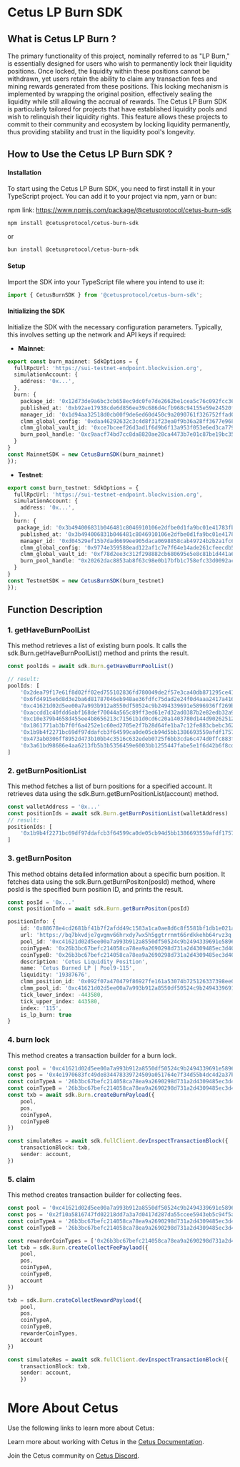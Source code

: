 # Cetus LP Burn SDK
## What is Cetus LP Burn ?
The primary functionality of this project, nominally referred to as "LP Burn," is essentially designed for users who wish to permanently lock their liquidity positions.  Once locked, the liquidity within these positions cannot be withdrawn, yet users retain the ability to claim any transaction fees and mining rewards generated from these positions.  This locking mechanism is implemented by wrapping the original position, effectively sealing the liquidity while still allowing the accrual of rewards.
The Cetus LP Burn SDK is particularly tailored for projects that have established liquidity pools and wish to relinquish their liquidity rights.  This feature allows these projects to commit to their community and ecosystem by locking liquidity permanently, thus providing stability and trust in the liquidity pool's longevity.

## How to Use the Cetus LP Burn SDK ?
#### Installation
To start using the Cetus LP Burn SDK, you need to first install it in your TypeScript project. You can add it to your project via npm, yarn or bun:

npm link: https://www.npmjs.com/package/@cetusprotocol/cetus-burn-sdk
```bash
npm install @cetusprotocol/cetus-burn-sdk
```
or 
```bash
bun install @cetusprotocol/cetus-burn-sdk
```

#### Setup
Import the SDK into your TypeScript file where you intend to use it:
```typescript
import { CetusBurnSDK } from '@cetusprotocol/cetus-burn-sdk';
```

#### Initializing the SDK
Initialize the SDK with the necessary configuration parameters. Typically, this involves setting up the network and API keys if required:
- **Mainnet**: 

```typescript
export const burn_mainnet: SdkOptions = {
  fullRpcUrl: 'https://sui-testnet-endpoint.blockvision.org',
  simulationAccount: {
    address: '0x...',
  },
  burn: {
    package_id: '0x12d73de9a6bc3cb658ec9dc0fe7de2662be1cea5c76c092fcc3606048cdbac27',
    published_at: '0xb92ae17938cde6d856ee39c686d4cfb968c94155e59e24520fbf60de38ebcd21',
    manager_id: '0x1d94aa32518d0cb00f9de6ed60d450c9a2090761f326752ffad06b2e9404f845',
    clmm_global_config: '0xdaa46292632c3c4d8f31f23ea0f9b36a28ff3677e9684980e4438403a67a3d8f',
    clmm_global_vault_id: '0xce7bceef26d3ad1f6d9b6f13a953f053e6ed3ca77907516481ce99ae8e588f2b',
    burn_pool_handle: '0xc9aacf74bd7cc8da8820ae28ca4473b7e01c87be19bc35bf81c9c7311e1b299e',
  }
}
const MainnetSDK = new CetusBurnSDK(burn_mainnet)
});
```

- **Testnet**: 

```typescript
export const burn_testnet: SdkOptions = {
  fullRpcUrl: 'https://sui-testnet-endpoint.blockvision.org',
  simulationAccount: {
    address: '0x...',
  },
  burn: {
   package_id: '0x3b494006831b046481c8046910106e2dfbe0d1fa9bc01e41783fb3ff6534ed3a',
    published_at: '0x3b494006831b046481c8046910106e2dfbe0d1fa9bc01e41783fb3ff6534ed3a',
    manager_id: '0xd04529ef15b7dad6699ee905daca0698858cab49724b2b2a1fc6b1ebc5e474ef',
    clmm_global_config: '0x9774e359588ead122af1c7e7f64e14ade261cfeecdb5d0eb4a5b3b4c8ab8bd3e',
    clmm_global_vault_id: '0xf78d2ee3c312f298882cb680695e5e8c81b1d441a646caccc058006c2851ddea',
    burn_pool_handle: "0x20262dac8853ab8f63c98e0b17bfb1c758efc33d0092ac3c5f204dfb7ba81ac5"
  }
}
const TestnetSDK = new CetusBurnSDK(burn_testnet)
});
```


## Function Description
### 1. getHaveBurnPoolList
This method retrieves a list of existing burn pools. It calls the sdk.Burn.getHaveBurnPoolList() method and prints the result.
```typescript
const poolIds = await sdk.Burn.getHaveBurnPoolList()

// result: 
poolIds: [
    '0x2dea79f17e61f8d02ff02ed755102836fd780049de2f57e3ca40db871295ce41',
    '0x6fd4915e6d8d3e2ba6d81787046eb948ae36fdfc75dad2e24f0d4aaa2417a416',
    '0xc41621d02d5ee00a7a993b912a8550df50524c9b2494339691e5896936ff269b',
    '0xaccdd1c40fdd6abf168def70044a565c89ff3ed61e7d32ad0387b2e82edb32a9',
    '0xc10e379b4658d455ee4b8656213c71561b1d0cd6c20a1403780d144d90262512',
    '0x1861771ab3b7f0f6a4252e1c60ed2705e2f7b28d64fe1ba7c12fe883cbebc362',
    '0x1b9b4f2271bc69df97ddafcb3f64599ca0de05cb94d5bb1386693559afdf1757',
    '0x473ab0306ff8952d473b10bb4c3516c632edeb0725f6bb3cda6c474d0ffc883f',
    '0x3a61bd98686e4aa6213fb5b3b5356459e6003bb1255447fabe5e1f6d42b6f8cd'
]
```

### 2. getBurnPositionList
This method fetches a list of burn positions for a specified account. It retrieves data using the sdk.Burn.getBurnPositionList(account) method.

```typescript
const walletAddress = '0x...'
const positionIds = await sdk.Burn.getBurnPositionList(walletAddress)
// result:
positionIds: [
    '0x1b9b4f2271bc69df97ddafcb3f64599ca0de05cb94d5bb1386693559afdf1757'
]
```

### 3. getBurnPositon
This method obtains detailed information about a specific burn position. It fetches data using the sdk.Burn.getBurnPositon(posId) method, where posId is the specified burn position ID, and prints the result.

```typescript
const posId = '0x...'
const positionInfo = await sdk.Burn.getBurnPositon(posId)

positionInfo: {
    id: '0x88678e4cd2681bf41b7f2afdd49c1583a1ca0ae8d6c8f5581bf1db1e021a1e48',
    url: 'https://bq7bkvdje7gvgmv66hrxdy7wx5h5ggtrrnmt66rdkkehb64rvz3q.arweave.net/DD4VVGknzVMyvvHjceP2v0_TGnGLWT96I1KIcPuRrnc',
    pool_id: '0xc41621d02d5ee00a7a993b912a8550df50524c9b2494339691e5896936ff269b',
    coinTypeA: '0x26b3bc67befc214058ca78ea9a2690298d731a2d4309485ec3d40198063c4abc::usdc::USDC',
    coinTypeB: '0x26b3bc67befc214058ca78ea9a2690298d731a2d4309485ec3d40198063c4abc::cetus::CETUS',
    description: 'Cetus Liquidity Position',
    name: 'Cetus Burned LP | Pool9-115',
    liquidity: '19387676',
    clmm_position_id: '0x092f07a470479f86927fe161a53074b725126337398ee01640d8ddd7bce7fa09',
    clmm_pool_id: '0xc41621d02d5ee00a7a993b912a8550df50524c9b2494339691e5896936ff269b',
    tick_lower_index: -443580,
    tick_upper_index: 443580,
    index: '115',
    is_lp_burn: true
}
```

### 4. burn lock
This method creates a transaction builder for a burn lock.
```typescript
const pool = '0xc41621d02d5ee00a7a993b912a8550df50524c9b2494339691e5896936ff269b'
const pos = '0x4e1970683fc49de834478339724509a051764e7f34d55b4dc4d2a37b7034669c' // is burn success
const coinTypeA = '26b3bc67befc214058ca78ea9a2690298d731a2d4309485ec3d40198063c4abc::usdc::USDC'
const coinTypeB = '26b3bc67befc214058ca78ea9a2690298d731a2d4309485ec3d40198063c4abc::cetus::CETUS'
const txb = await sdk.Burn.createBurnPayload({
    pool,
    pos,
    coinTypeA,
    coinTypeB
})

const simulateRes = await sdk.fullClient.devInspectTransactionBlock({
    transactionBlock: txb,
    sender: account,
})
```

### 5. claim
This method creates transaction builder for collecting fees.
```typescript
const pool = '0xc41621d02d5ee00a7a993b912a8550df50524c9b2494339691e5896936ff269b'
const pos = '0x2f10a5816747fd02218dd7a3a7d0417d287da55ccee5943eb5c94f5a6b552299' // is wrap pos id
const coinTypeA = '26b3bc67befc214058ca78ea9a2690298d731a2d4309485ec3d40198063c4abc::usdc::USDC'
const coinTypeB = '26b3bc67befc214058ca78ea9a2690298d731a2d4309485ec3d40198063c4abc::cetus::CETUS'

const rewarderCoinTypes = ['0x26b3bc67befc214058ca78ea9a2690298d731a2d4309485ec3d40198063c4abc::cetus::CETUS']
let txb = sdk.Burn.createCollectFeePaylaod({
    pool,
    pos,
    coinTypeA,
    coinTypeB,
    account
})

txb = sdk.Burn.crateCollectRewardPayload({
    pool,
    pos,
    coinTypeA,
    coinTypeB,
    rewarderCoinTypes,
    account
})

const simulateRes = await sdk.fullClient.devInspectTransactionBlock({
    transactionBlock: txb,
    sender: account,
    })
```


# More About Cetus

Use the following links to learn more about Cetus:

Learn more about working with Cetus in the [Cetus Documentation](https://cetus-1.gitbook.io/cetus-docs).

Join the Cetus community on [Cetus Discord](https://discord.com/channels/1009749448022315008/1009751382783447072).
